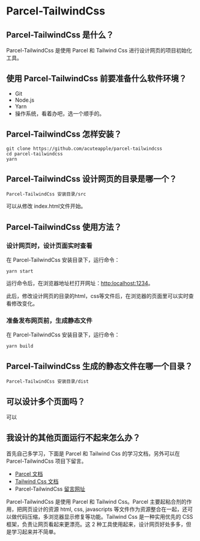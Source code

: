 # Parcel-TailwindCss
## Parcel-TailwindCss 是什么？
Parcel-TailwindCss 是使用 Parcel 和 Tailwind Css 进行设计网页的项目初始化工具。
## 使用 Parcel-TailwindCss 前要准备什么软件环境？
- Git
- Node.js
- Yarn
- 操作系统，看着办吧，选一个顺手的。
## Parcel-TailwindCss 怎样安装？
```
git clone https://github.com/acuteapple/parcel-tailwindcss
cd parcel-tailwindcss
yarn
```
## Parcel-TailwindCss 设计网页的目录是哪一个？
```
Parcel-TailwindCss 安装目录/src
```

可以从修改 index.html文件开始。
## Parcel-TailwindCss 使用方法？
### 设计网页时，设计页面实时查看
在 Parcel-TailwindCss 安装目录下，运行命令：
```
yarn start
```
运行命令后，在浏览器地址栏打开网址：[http:localhost:1234](http:localhost:1234)。

此后，修改设计网页的目录的html，css等文件后，在浏览器的页面里可以实时查看修改变化。
### 准备发布网页前，生成静态文件
在 Parcel-TailwindCss 安装目录下，运行命令：
```
yarn build
```
## Parcel-TailwindCss 生成的静态文件在哪一个目录？
```
Parcel-TailwindCss 安装目录/dist
```
## 可以设计多个页面吗？
可以
## 我设计的其他页面运行不起来怎么办？
首先自己多学习，下面是 Parcel 和 Tailwind Css 的学习文档，另外可以在 Parcel-TailwindCss 项目下留言。
- [Parcel 文档](https://parceljs.org/getting_started.html)
- [Tailwind Css 文档](https://tailwindcss.com/docs/installation)
- Parcel-TailwindCss [留言网址](https://github.com/acuteapple/parcel-tailwindcss/issues)

Parcel-TailwindCss 是使用 Parcel 和 Tailwind Css。Parcel 主要起粘合剂的作用，把网页设计的资源 html, css, javascripts 等文件作为资源整合在一起，还可以做代码压缩，多浏览器显示修复等功能。Tailwind Css 是一种实用优先的 CSS框架，负责让网页看起来更漂亮。这 2 种工具使用起来，设计网页好处多多，但是学习起来并不简单。
